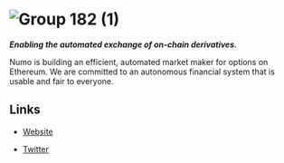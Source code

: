 # ![Group 182 (1)](https://github.com/Numoen/.github/assets/44106773/7ed699be-183b-4758-91bc-c88950e9e9f4)

**_Enabling the automated exchange of on-chain derivatives._**

Numo is building an efficient, automated market maker for options on Ethereum. We are committed to an autonomous financial system that is usable and fair to everyone.

## Links

* [Website](https://www.numoen.com/)

* [Twitter](https://twitter.com/numoen)



